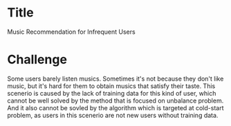 # Title
Music Recommendation for Infrequent Users

# Challenge
Some users barely listen musics. Sometimes it's not because they don't like music, but it's hard for them to obtain musics that satisfy their taste. This scenerio is caused by the lack of training data for this kind of user, which cannot be well solved by the method that is focused on unbalance problem. And it also cannot be sovled by the algorithm which is targeted at cold-start problem, as users in this scenerio are not new users without training data.

